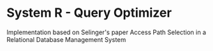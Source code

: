 # System R - Query Optimizer

Implementation based on Selinger's paper Access Path Selection
in a Relational Database Management System